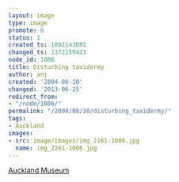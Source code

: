 ```yaml
---
layout: image
type: image
promote: 0
status: 1
created_ts: 1092143081
changed_ts: 1372159423
node_id: 1006
title: Disturbing taxidermy
author: anj
created: '2004-08-10'
changed: '2013-06-25'
redirect_from:
- "/node/1006/"
permalink: "/2004/08/10/disturbing_taxidermy/"
tags:
- Auckland
images:
- src: image/images/img_2161-1006.jpg
  name: img_2161-1006.jpg
---
```

[Auckland Museum](http://www.aucklandmuseum.com/)
